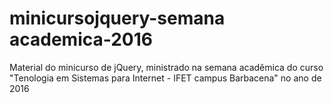 # minicursojquery-semana academica-2016
Material do minicurso de jQuery, ministrado na semana acadêmica do curso "Tenologia em Sistemas para Internet - IFET campus Barbacena" no ano de 2016
